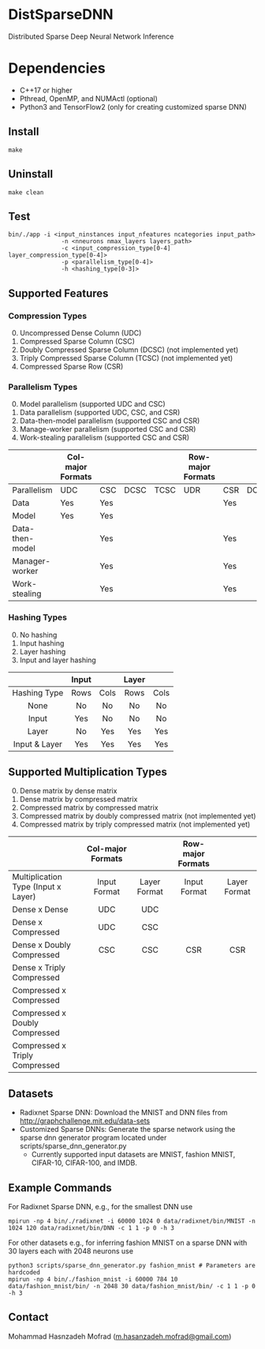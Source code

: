 # DistSparseDNN

Distributed Sparse Deep Neural Network Inference


# Dependencies

- C++17 or higher
- Pthread, OpenMP, and NUMActl (optional)
- Python3 and TensorFlow2 (only for creating customized sparse DNN) 

## Install

    make

## Uninstall

    make clean

## Test

    bin/./app -i <input_ninstances input_nfeatures ncategories input_path> 
                   -n <nneurons nmax_layers layers_path> 
                   -c <input_compression_type[0-4] layer_compression_type[0-4]>
                   -p <parallelism_type[0-4]>
                   -h <hashing_type[0-3]>

## Supported Features

### Compression Types
<ol start="0">
  <li>Uncompressed Dense Column (UDC)</li>
  <li>Compressed Sparse Column (CSC)</li>
  <li>Doubly Compressed Sparse Column (DCSC) (not implemented yet)</li>
  <li>Triply Compressed Sparse Column (TCSC) (not implemented yet) </li>
  <li>Compressed Sparse Row (CSR)</li>
</ol>

### Parallelism Types
<ol start="0">
  <li>Model parallelism (supported UDC and CSC)</li>
  <li>Data parallelism (supported UDC, CSC, and CSR)</li>
  <li>Data-then-model parallelism (supported CSC and CSR)</li>
  <li>Manage-worker parallelism (supported CSC and CSR)</li>
  <li>Work-stealing parallelism (supported CSC and CSR)</li>
</ol>

|                        |     Col-major Formats    |            |             |             |     Row-major Formats    |            |             |             |
|------------------------|--------------------------|------------|-------------|-------------|--------------------------|------------|-------------|-------------|
|     Parallelism        |            UDC           |     CSC    |     DCSC    |     TCSC    |            UDR           |     CSR    |     DCSR    |     TCSR    |
|     Data               |            Yes           |     Yes    |             |             |                          |     Yes    |             |             |
|     Model              |            Yes           |     Yes    |             |             |                          |            |             |             |
|     Data-then-model    |                          |     Yes    |             |             |                          |     Yes    |             |             |
|     Manager-worker     |                          |     Yes    |             |             |                          |     Yes    |             |             |
|     Work-stealing      |                          |     Yes    |             |             |                          |     Yes    |             |             |

### Hashing Types
<ol start="0">
  <li>No hashing</li>
  <li>Input hashing</li>
  <li>Layer hashing</li>
  <li>Input and layer hashing</li>
</ol>

|                      |     Input   |             |     Layer   |             |
|:--------------------:|:-----------:|:-----------:|:-----------:|:-----------:|
|     Hashing Type     |     Rows    |     Cols    |     Rows    |     Cols    |
|     None             |      No     |      No     |      No     |      No     |
|     Input            |      Yes    |      No     |      No     |      No     |
|     Layer            |      No     |      Yes    |      Yes    |      Yes    |
|     Input & Layer    |      Yes    |      Yes    |      Yes    |      Yes    |

## Supported Multiplication Types
<ol start="0">
  <li>Dense matrix by dense matrix</li>
  <li>Dense matrix by compressed matrix</li>
  <li>Compressed matrix by compressed matrix</li>
  <li>Compressed matrix by doubly compressed matrix (not implemented yet)</li>
  <li>Compressed matrix by triply compressed matrix (not implemented yet)</li>
</ol>

|                                            |     Col-major Formats    |                     |     Row-major Formats    |                     |
|--------------------------------------------|:------------------------:|:-------------------:|:------------------------:|:-------------------:|
|     Multiplication Type (Input x Layer)    |        Input Format      |     Layer Format    |        Input Format      |     Layer Format    |
|     Dense x Dense                          |            UDC           |          UDC        |                          |                     |
|     Dense x Compressed                     |            UDC           |          CSC        |                          |                     |
|     Dense x Doubly Compressed              |            CSC           |          CSC        |            CSR           |          CSR        |
|     Dense x Triply Compressed              |                          |                     |                          |                     |
|     Compressed x Compressed                |                          |                     |                          |                     |
|     Compressed x Doubly Compressed         |                          |                     |                          |                     |
|     Compressed x Triply Compressed         |                          |                     |                          |                     |



## Datasets

- Radixnet Sparse DNN: Download the MNIST and DNN files from http://graphchallenge.mit.edu/data-sets 
- Customized Sparse DNNs: Generate the sparse network using the sparse dnn generator program located under scripts/sparse_dnn_generator.py
	- Currently supported input datasets are MNIST, fashion MNIST, CIFAR-10, CIFAR-100, and IMDB. 


## Example Commands

For Radixnet Sparse DNN, e.g., for the smallest DNN use

    mpirun -np 4 bin/./radixnet -i 60000 1024 0 data/radixnet/bin/MNIST -n 1024 120 data/radixnet/bin/DNN -c 1 1 -p 0 -h 3

For other datasets e.g., for inferring fashion MNIST on a sparse DNN with 30 layers each with 2048 neurons use

    python3 scripts/sparse_dnn_generator.py fashion_mnist # Parameters are hardcoded
    mpirun -np 4 bin/./fashion_mnist -i 60000 784 10 data/fashion_mnist/bin/ -n 2048 30 data/fashion_mnist/bin/ -c 1 1 -p 0 -h 3

## Contact

Mohammad Hasnzadeh Mofrad (m.hasanzadeh.mofrad@gmail.com)